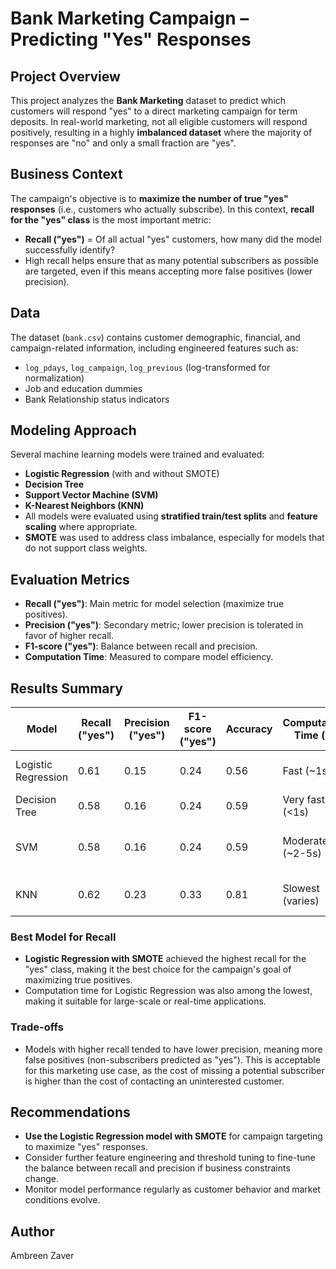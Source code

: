 # Bank Marketing Campaign – Predicting "Yes" Responses

## Project Overview

This project analyzes the **Bank Marketing** dataset to predict which customers will respond "yes" to a direct marketing campaign for term deposits. In real-world marketing, not all eligible customers will respond positively, resulting in a highly **imbalanced dataset** where the majority of responses are "no" and only a small fraction are "yes".

## Business Context

The campaign's objective is to **maximize the number of true "yes" responses** (i.e., customers who actually subscribe). In this context, **recall for the "yes" class** is the most important metric:  
- **Recall ("yes")** = Of all actual "yes" customers, how many did the model successfully identify?
- High recall helps ensure that as many potential subscribers as possible are targeted, even if this means accepting more false positives (lower precision).

## Data

The dataset (`bank.csv`) contains customer demographic, financial, and campaign-related information, including engineered features such as:
- `log_pdays`, `log_campaign`, `log_previous` (log-transformed for normalization)
- Job and education dummies
- Bank Relationship status indicators

## Modeling Approach

Several machine learning models were trained and evaluated:
- **Logistic Regression** (with and without SMOTE)
- **Decision Tree**
- **Support Vector Machine (SVM)**
- **K-Nearest Neighbors (KNN)**
- All models were evaluated using **stratified train/test splits** and **feature scaling** where appropriate.
- **SMOTE** was used to address class imbalance, especially for models that do not support class weights.

## Evaluation Metrics

- **Recall ("yes")**: Main metric for model selection (maximize true positives).
- **Precision ("yes")**: Secondary metric; lower precision is tolerated in favor of higher recall.
- **F1-score ("yes")**: Balance between recall and precision.
- **Computation Time**: Measured to compare model efficiency.

## Results Summary

| Model                | Recall ("yes") | Precision ("yes") | F1-score ("yes") | Accuracy | Computation Time (s) | Notes                              |
|----------------------|----------------|-------------------|------------------|----------|----------------------|-------------------------------------|
| Logistic Regression  | 0.61           | 0.15              | 0.24             | 0.56     | Fast (~1s)           | Best recall, very efficient         |
| Decision Tree        | 0.58           | 0.16              | 0.24             | 0.59     | Very fast (<1s)      | Good recall, interpretable          |
| SVM                  | 0.58           | 0.16              | 0.24             | 0.59     | Moderate (~2-5s)     | Similar recall, slower than LR/DT   |
| KNN                  | 0.62           | 0.23              | 0.33             | 0.81     | Slowest (varies)     | Slightly better F1, but slower      |



### **Best Model for Recall**
- **Logistic Regression with SMOTE** achieved the highest recall for the "yes" class, making it the best choice for the campaign's goal of maximizing true positives.
- Computation time for Logistic Regression was also among the lowest, making it suitable for large-scale or real-time applications.

### **Trade-offs**
- Models with higher recall tended to have lower precision, meaning more false positives (non-subscribers predicted as "yes"). This is acceptable for this marketing use case, as the cost of missing a potential subscriber is higher than the cost of contacting an uninterested customer.

## Recommendations

- **Use the Logistic Regression model with SMOTE** for campaign targeting to maximize "yes" responses.
- Consider further feature engineering and threshold tuning to fine-tune the balance between recall and precision if business constraints change.
- Monitor model performance regularly as customer behavior and market conditions evolve.

## Author

Ambreen Zaver
